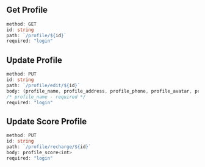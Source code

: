 ## **Get Profile**

```ts
method: GET
id: string
path: `/profile/${id}`
required: "login"
```

## **Update Profile**

```ts
method: PUT
id: string
path: `/profile/edit/${id}`
body: (profile_name, profile_address, profile_phone, profile_avatar, profile_info)<string>, profile_birthday<DATE>
/* profile_name - required */
required: "login"
```

## **Update Score Profile**

```ts
method: PUT
id: string
path: `/profile/recharge/${id}`
body: profile_score<int>
required: "login"
```
